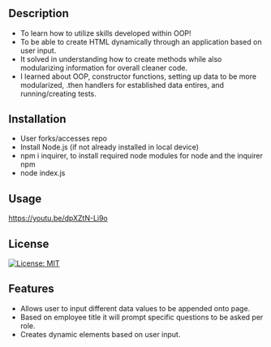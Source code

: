 # <Team-Profile-Generator>

## Description
- To learn how to utilize skills developed within OOP!
- To be able to create HTML dynamically through an application based on user input.
- It solved in understanding how to create methods while also modularizing information for overall cleaner code. 
- I learned about OOP, constructor functions, setting up data to be more modularized, .then handlers for established data entires, and running/creating tests.

## Installation
- User forks/accesses repo
- Install Node.js (if not already installed in local device)
- npm i inquirer, to install required node modules for node and the inquirer npm
- node index.js

## Usage 
https://youtu.be/dpXZtN-Li9o

## License
[![License: MIT](https://img.shields.io/badge/License-MIT-yellow.svg)](https://opensource.org/licenses/MIT)

## Features
- Allows user to input different data values to be appended onto page.
- Based on employee title it will prompt specific questions to be asked per role. 
- Creates dynamic elements based on user input. 
